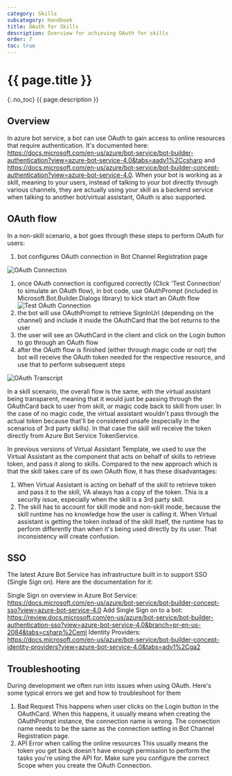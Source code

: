 ```yaml
---
category: Skills
subcategory: Handbook
title: OAuth for Skills
description: Overview for achieving OAuth for skills
order: 7
toc: true
---
```


# {{ page.title }}
{:.no_toc}
{{ page.description }}

## Overview

In azure bot service, a bot can use OAuth to gain access to online resources that require authentication. It's documented here: https://docs.microsoft.com/en-us/azure/bot-service/bot-builder-authentication?view=azure-bot-service-4.0&tabs=aadv1%2Ccsharp and https://docs.microsoft.com/en-us/azure/bot-service/bot-builder-concept-authentication?view=azure-bot-service-4.0. When your bot is working as a skill, meaning to your users, instead of talking to your bot directly through various channels, they are actually using your skill as a backend service when talking to another bot/virtual assistant, OAuth is also supported. 

## OAuth flow

In a non-skill scenario, a bot goes through these steps to perform OAuth for users:

1. bot configures OAuth connection in Bot Channel Registration page

![OAuth Connection]({{site.baseurl}}/assets/images/OAuthConnection.png)

1. once OAuth connection is configured correctly (Click 'Test Connection' to simulate an OAuth flow), in bot code, use OAuthPrompt (included in Microsoft.Bot.Builder.Dialogs library) to kick start an OAuth flow
![Test OAuth Connection]({{site.baseurl}}/assets/images/OAuthConnection-TestConnection.png)
1. the bot will use OAuthPrompt to retrieve SignInUrl (depending on the channel) and include it inside the OAuthCard that the bot returns to the user
1. the user will see an OAuthCard in the client and click on the Login button to go through an OAuth flow
1. after the OAuth flow is finished (either through magic code or not) the bot will receive the OAuth token needed for the respective resource, and use that to perform subsequent steps

![OAuth Transcript]({{site.baseurl}}/assets/images/OAuth-Transcript.png)

In a skill scenario, the overall flow is the same, with the virtual assistant being transparent, meaning that it would just be passing through the OAuthCard back to user from skill, or magic code back to skill from user. In the case of no magic code, the virtual assistant wouldn't pass through the actual token because that'll be considered unsafe (especially in the scenarios of 3rd party skills). In that case the skill will receive the token directly from Azure Bot Service TokenService. 

In previous versions of Virtual Assistant Template, we used to use the Virtual Assistant as the component that acts on behalf of skills to retrieve token, and pass it along to skills. Compared to the new approach which is that the skill takes care of its own OAuth flow, it has these disadvantages:

1. When Virtual Assistant is acting on behalf of the skill to retrieve token and pass it to the skill, VA always has a copy of the token. This is a security issue, especially when the skill is a 3rd party skill.
1. The skill has to account for skill mode and non-skill mode, because the skill runtime has no knowledge how the user is calling it. When Virtual assistant is getting the token instead of the skill itself, the runtime has to perform differently than when it's being used directly by its user. That inconsistency will create confusion.

## SSO

The latest Azure Bot Service has infrastructure built in to support SSO (Single Sign on). Here are the documentation for it:

Single Sign on overview in Azure Bot Service: https://docs.microsoft.com/en-us/azure/bot-service/bot-builder-concept-sso?view=azure-bot-service-4.0
Add Single Sign on to a bot: https://review.docs.microsoft.com/en-us/azure/bot-service/bot-builder-authentication-sso?view=azure-bot-service-4.0&branch=pr-en-us-2084&tabs=csharp%2Ceml
Identity Providers: https://docs.microsoft.com/en-us/azure/bot-service/bot-builder-concept-identity-providers?view=azure-bot-service-4.0&tabs=adv1%2Cga2


## Troubleshooting

During development we often run into issues when using OAuth. Here's some typical errors we get and how to troubleshoot for them

1. Bad Request
This happens when user clicks on the Login button in the OAuthCard. When this happens, it usually means when creating the OAuthPrompt instance, the connection name is wrong. The connection name needs to be the same as the connection setting in Bot Channel Registration page.
1. API Error when calling the online resources
This usually means the token you get back doesn't have enough permission to perform the tasks you're using the API for. Make sure you configure the correct Scope when you create the OAuth Connection.